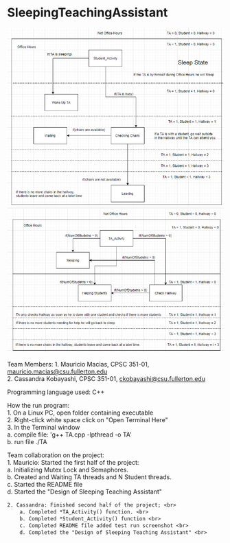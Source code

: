 # SleepingTeachingAssistant
![](Student_Activity.PNG) <br>
![](TA_Activity.PNG) <br>
<br>
Team Members: 
	1. Mauricio Macias, CPSC 351-01, mauricio.macias@csu.fullerton.edu <br>
	2. Cassandra Kobayashi, CPSC 351-01, ckobayashi@csu.fullerton.edu <br>
 
Programming language used: C++ <br>
	
How the run program: <br>
	1. On a Linux PC, open folder containing executable <br>
	2. Right-click white space click on "Open Terminal Here" <br>
	3. In the Terminal window <br>
		a. compile file: 'g++ TA.cpp -lpthread -o TA' <br>
		b. run file ./TA <br>
	
Team collaboration on the project: <br>
	1. Mauricio: Started the first half of the project:<br>
		a. Initializing Mutex Lock and Semaphores. <br>
		b. Created and Waiting TA threads and N Student threads. <br>
		c. Started the README file <br>
		d. Started the "Design of Sleeping Teaching Assistant" <br>
		
	2. Cassandra: Finished second half of the project; <br>
		a. Completed *TA_Activity() function. <br>
		b. Completed *Student_Activity() function <br>
		c. Completed README file added test run screenshot <br>
		d. Completed the "Design of Sleeping Teaching Assistant" <br>
